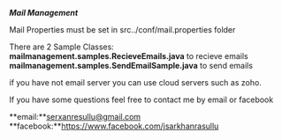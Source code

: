 **_Mail Management_**

Mail Properties must be set in src../conf/mail.properties folder

There are 2 Sample Classes:
<br>**mailmanagement.samples.RecieveEmails.java** to recieve emails
<br>**mailmanagement.samples.SendEmailSample.java** to send emails

if you have not email server you can use cloud servers such as zoho.

If you have some questions feel free to contact me by email or facebook<br>

**email:**serxanresullu@gmail.com<br>
**facebook:**https://www.facebook.com/jsarkhanrasullu